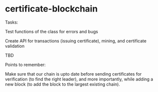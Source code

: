 # certificate-blockchain

Tasks:

Test functions of the class for errors and bugs

Create API for transactions (issuing certificate), mining, and certificate validation

TBD

Points to remember: 

Make sure that our chain is upto date before sending certificates for verification (to find the right leader), and more importantly, while adding a new block (to add the block to the largest existing chain).
